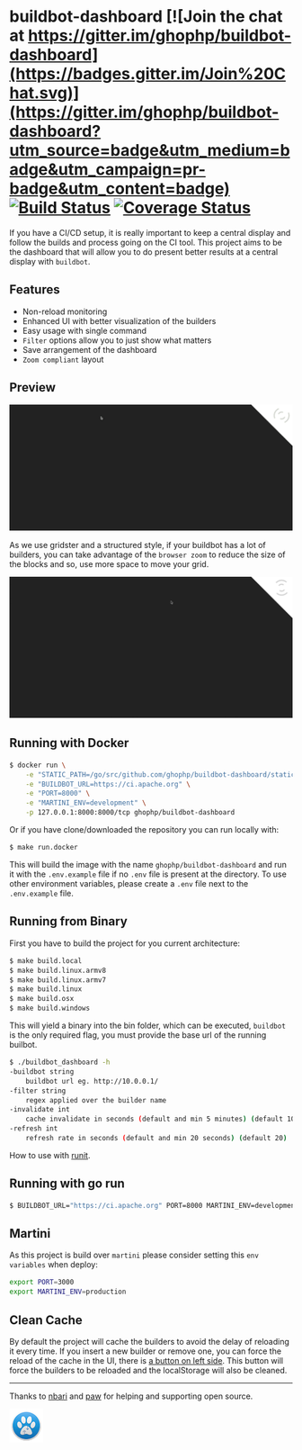 # buildbot-dashboard [![Join the chat at https://gitter.im/ghophp/buildbot-dashboard](https://badges.gitter.im/Join%20Chat.svg)](https://gitter.im/ghophp/buildbot-dashboard?utm_source=badge&utm_medium=badge&utm_campaign=pr-badge&utm_content=badge) [![Build Status](https://travis-ci.org/ghophp/buildbot-dashboard.svg?branch=master)](https://travis-ci.org/ghophp/buildbot-dashboard) [![Coverage Status](https://coveralls.io/repos/github/ghophp/buildbot-dashboard/badge.svg?branch=master)](https://coveralls.io/github/ghophp/buildbot-dashboard?branch=master)
If you have a CI/CD setup, it is really important to keep a central display and follow the builds and process going on the CI tool. This project aims to be the dashboard that will allow you to do present better results at a central display with `buildbot`.

## Features
- Non-reload monitoring
- Enhanced UI with better visualization of the builders
- Easy usage with single command
- `Filter` options allow you to just show what matters
- Save arrangement of the dashboard
- `Zoom compliant` layout

## Preview
![Apache Board](./preview/preview_apache.gif?raw=true "Apache Board")

As we use gridster and a structured style, if your buildbot has a lot of builders, you can take advantage of the `browser zoom` to reduce the size of the blocks and so, use more space to move your grid.

![Apache Board Small](./preview/preview_apache_small.gif?raw=true "Apache Board Small")

## Running with Docker

```bash
$ docker run \
    -e "STATIC_PATH=/go/src/github.com/ghophp/buildbot-dashboard/static/" \
    -e "BUILDBOT_URL=https://ci.apache.org" \
    -e "PORT=8000" \
    -e "MARTINI_ENV=development" \
    -p 127.0.0.1:8000:8000/tcp ghophp/buildbot-dashboard
```

Or if you have clone/downloaded the repository you can run locally with:

```bash
$ make run.docker
```

This will build the image with the name `ghophp/buildbot-dashboard` and run it with the `.env.example` file if no `.env` file is present at the directory. To use other environment variables, please create a `.env` file next to the `.env.example` file.

## Running from Binary

First you have to build the project for you current architecture:

```bash
$ make build.local
$ make build.linux.armv8
$ make build.linux.armv7
$ make build.linux
$ make build.osx
$ make build.windows
```

This will yield a binary into the bin folder, which can be executed, `buildbot` is the only required flag, you must provide the base url of the running builbot.

```sh
$ ./buildbot_dashboard -h
-buildbot string
	buildbot url eg. http://10.0.0.1/
-filter string
	regex applied over the builder name
-invalidate int
	cache invalidate in seconds (default and min 5 minutes) (default 10)
-refresh int
	refresh rate in seconds (default and min 20 seconds) (default 20)
```

How to use with [runit](https://github.com/ghophp/buildbot-dashboard/wiki/runit).

## Running with go run

```sh
$ BUILDBOT_URL="https://ci.apache.org" PORT=8000 MARTINI_ENV=development make run.local
```

## Martini
As this project is build over `martini` please consider setting this `env variables` when deploy:
```sh
export PORT=3000
export MARTINI_ENV=production
```

## Clean Cache
By default the project will cache the builders to avoid the delay of reloading it every time. If you insert a new builder or remove one, you can force the reload of the cache in the UI, there is [a button on left side](https://github.com/ghophp/buildbot-dashboard/wiki/). This button will force the builders to be reloaded and the localStorage will also be cleaned.

---

Thanks to [nbari](https://github.com/nbari) and [paw](https://luckymarmot.com/paw) for helping and supporting open source.

![](./preview/paw.png)
